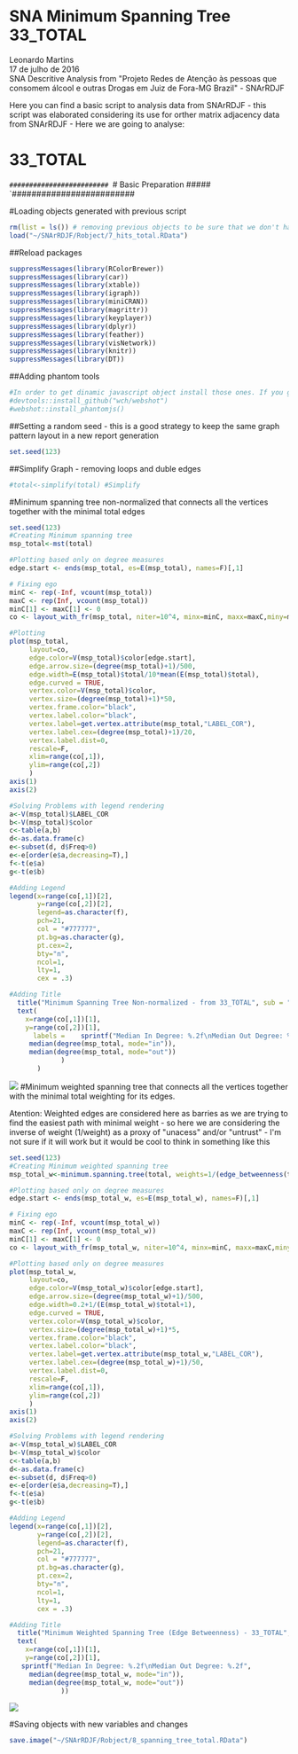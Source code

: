 # SNA Minimum Spanning Tree 33_TOTAL
Leonardo Martins  
17 de julho de 2016  
SNA Descritive Analysis from "Projeto Redes de Atenção às pessoas que consomem álcool e outras Drogas em Juiz de Fora-MG   Brazil"  - SNArRDJF

Here you can find a basic script to analysis data from SNArRDJF - this script was elaborated considering its use for orther matrix adjacency data from SNArRDJF - Here we are going to analyse:

# 33_TOTAL

`#########################
`# Basic Preparation #####
`#########################

#Loading objects generated with previous script 

```r
rm(list = ls()) # removing previous objects to be sure that we don't have objects conflicts name
load("~/SNArRDJF/Robject/7_hits_total.RData")
```
##Reload packages

```r
suppressMessages(library(RColorBrewer))
suppressMessages(library(car))
suppressMessages(library(xtable))
suppressMessages(library(igraph))
suppressMessages(library(miniCRAN))
suppressMessages(library(magrittr))
suppressMessages(library(keyplayer))
suppressMessages(library(dplyr))
suppressMessages(library(feather))
suppressMessages(library(visNetwork))
suppressMessages(library(knitr))
suppressMessages(library(DT))
```
##Adding phantom tools

```r
#In order to get dinamic javascript object install those ones. If you get problems installing go to Stackoverflow.com and type your error to discover what to do. In some cases the libraries need to be intalled in outside R libs.
#devtools::install_github("wch/webshot")
#webshot::install_phantomjs()
```
##Setting a random seed - this is a good strategy to keep the same graph pattern layout in a new report generation

```r
set.seed(123)
```

##Simplify Graph - removing loops and duble edges 

```r
#total<-simplify(total) #Simplify
```

#Minimum spanning tree non-normalized that connects all the vertices together with the minimal total edges

```r
set.seed(123)
#Creating Minimum spanning tree
msp_total<-mst(total)

#Plotting based only on degree measures 
edge.start <- ends(msp_total, es=E(msp_total), names=F)[,1]

# Fixing ego
minC <- rep(-Inf, vcount(msp_total))
maxC <- rep(Inf, vcount(msp_total))
minC[1] <- maxC[1] <- 0
co <- layout_with_fr(msp_total, niter=10^4, minx=minC, maxx=maxC,miny=minC, maxy=maxC, weights=E(msp_total)$total)

#Plotting
plot(msp_total, 
     layout=co,
     edge.color=V(msp_total)$color[edge.start],
     edge.arrow.size=(degree(msp_total)+1)/500,
     edge.width=E(msp_total)$total/10*mean(E(msp_total)$total),
     edge.curved = TRUE,
     vertex.color=V(msp_total)$color,
     vertex.size=(degree(msp_total)+1)*50,
     vertex.frame.color="black",
     vertex.label.color="black",
     vertex.label=get.vertex.attribute(msp_total,"LABEL_COR"),
     vertex.label.cex=(degree(msp_total)+1)/20,
     vertex.label.dist=0,
     rescale=F,
     xlim=range(co[,1]), 
     ylim=range(co[,2])
     )
axis(1)
axis(2)

#Solving Problems with legend rendering 
a<-V(msp_total)$LABEL_COR
b<-V(msp_total)$color
c<-table(a,b)
d<-as.data.frame(c)
e<-subset(d, d$Freq>0)
e<-e[order(e$a,decreasing=T),] 
f<-t(e$a)
g<-t(e$b)

#Adding Legend
legend(x=range(co[,1])[2], 
       y=range(co[,2])[2],
       legend=as.character(f),
       pch=21,
       col = "#777777", 
       pt.bg=as.character(g),
       pt.cex=2,
       bty="n", 
       ncol=1,
       lty=1,
       cex = .3)

#Adding Title
  title("Minimum Spanning Tree Non-normalized - from 33_TOTAL", sub = "Source: from authors ")
  text( 
    x=range(co[,1])[1],
    y=range(co[,2])[1], 
      labels =    sprintf("Median In Degree: %.2f\nMedian Out Degree: %.2f",
     median(degree(msp_total, mode="in")), 
     median(degree(msp_total, mode="out"))
             )
       )
```

![](33_TOTAL_8_spanning_tree_files/figure-html/unnamed-chunk-6-1.png)<!-- -->
#Minimum weighted spanning tree that connects all the vertices together with the minimal total weighting for its edges. 

Atention: Weighted edges are considered here as barries as we are trying to find the easiest path with minimal weight - so here we are considering the inverse of weight (1/weight) as a proxy of "unacess" and/or "untrust" - I'm not sure if it will work but it would be cool to think in something like this  

```r
set.seed(123)
#Creating Minimum weighted spanning tree
msp_total_w<-minimum.spanning.tree(total, weights=1/(edge_betweenness(total, weights=E(total)$total)+1))

#Plotting based only on degree measures 
edge.start <- ends(msp_total_w, es=E(msp_total_w), names=F)[,1]

# Fixing ego
minC <- rep(-Inf, vcount(msp_total_w))
maxC <- rep(Inf, vcount(msp_total_w))
minC[1] <- maxC[1] <- 0
co <- layout_with_fr(msp_total_w, niter=10^4, minx=minC, maxx=maxC,miny=minC, maxy=maxC, weights =E(msp_total_w)$total)

#Plotting based only on degree measures 
plot(msp_total_w, 
     layout=co,
     edge.color=V(msp_total_w)$color[edge.start],
     edge.arrow.size=(degree(msp_total_w)+1)/500,
     edge.width=0.2+1/(E(msp_total_w)$total+1),
     edge.curved = TRUE,
     vertex.color=V(msp_total_w)$color,
     vertex.size=(degree(msp_total_w)+1)*5,
     vertex.frame.color="black",
     vertex.label.color="black",
     vertex.label=get.vertex.attribute(msp_total_w,"LABEL_COR"),
     vertex.label.cex=(degree(msp_total_w)+1)/50,
     vertex.label.dist=0,
     rescale=F,
     xlim=range(co[,1]), 
     ylim=range(co[,2])
     )
axis(1)
axis(2)

#Solving Problems with legend rendering 
a<-V(msp_total_w)$LABEL_COR
b<-V(msp_total_w)$color
c<-table(a,b)
d<-as.data.frame(c)
e<-subset(d, d$Freq>0)
e<-e[order(e$a,decreasing=T),] 
f<-t(e$a)
g<-t(e$b)

#Adding Legend
legend(x=range(co[,1])[2], 
       y=range(co[,2])[2],
       legend=as.character(f),
       pch=21,
       col = "#777777", 
       pt.bg=as.character(g),
       pt.cex=2,
       bty="n", 
       ncol=1,
       lty=1,
       cex = .3)

#Adding Title
  title("Minimum Weighted Spanning Tree (Edge Betweenness) - 33_TOTAL", sub = "Source: from authors ")
  text( 
    x=range(co[,1])[1],
    y=range(co[,2])[1], 
   sprintf("Median In Degree: %.2f\nMedian Out Degree: %.2f",
     median(degree(msp_total_w, mode="in")), 
     median(degree(msp_total_w, mode="out"))
             ))
```

![](33_TOTAL_8_spanning_tree_files/figure-html/unnamed-chunk-7-1.png)<!-- -->


#Saving objects with new variables and changes

```r
save.image("~/SNArRDJF/Robject/8_spanning_tree_total.RData") 
```

